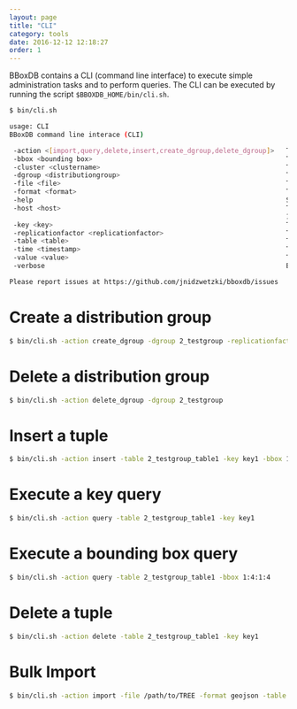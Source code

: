 ```yaml
---
layout: page
title: "CLI"
category: tools
date: 2016-12-12 12:18:27
order: 1
---
```


BBoxDB contains a CLI (command line interface) to execute simple administration tasks and to perform queries. The CLI can be executed by running the script ```$BBOXDB_HOME/bin/cli.sh```.

```bash
$ bin/cli.sh

usage: CLI
BBoxDB command line interace (CLI)

 -action <[import,query,delete,insert,create_dgroup,delete_dgroup]>   The CLI action to execute
 -bbox <bounding box>                                                 The bounding box of the tuple
 -cluster <clustername>                                               The name of the cluster (default: mycluster)
 -dgroup <distributiongroup>                                          The distribution group
 -file <file>                                                         The file to read
 -format <format>                                                     The format of the file
 -help                                                                Show this help
 -host <host>                                                         The Zookeeper endpoint to connect to (default:
                                                                      127.0.0.1:2181)
 -key <key>                                                           The name of the key
 -replicationfactor <replicationfactor>                               The replication factor
 -table <table>                                                       The table to carry out the action
 -time <timestamp>                                                    The version time stamp of the tuple
 -value <value>                                                       The value of the tuple
 -verbose                                                             Be verbose

Please report issues at https://github.com/jnidzwetzki/bboxdb/issues
```

# Create a distribution group
```bash
$ bin/cli.sh -action create_dgroup -dgroup 2_testgroup -replicationfactor 2
```

# Delete a distribution group
```bash
$ bin/cli.sh -action delete_dgroup -dgroup 2_testgroup
```

# Insert a tuple
```bash
$ bin/cli.sh -action insert -table 2_testgroup_table1 -key key1 -bbox 1:2:1:2 -value mydata
```

# Execute a key query
```bash
$ bin/cli.sh -action query -table 2_testgroup_table1 -key key1
```

# Execute a bounding box query
```bash
$ bin/cli.sh -action query -table 2_testgroup_table1 -bbox 1:4:1:4
```

# Delete a tuple
```bash
$ bin/cli.sh -action delete -table 2_testgroup_table1 -key key1
```

# Bulk Import
```bash
$ bin/cli.sh -action import -file /path/to/TREE -format geojson -table 2_testgroup2_tree
```
